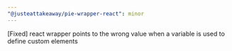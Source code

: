 ```yaml
---
"@justeattakeaway/pie-wrapper-react": minor
---
```

[Fixed] react wrapper points to the wrong value when a variable is used to define custom elements

